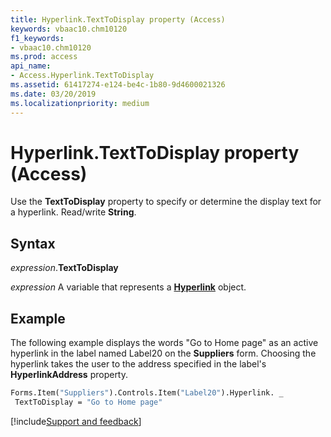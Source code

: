 ```yaml
---
title: Hyperlink.TextToDisplay property (Access)
keywords: vbaac10.chm10120
f1_keywords:
- vbaac10.chm10120
ms.prod: access
api_name:
- Access.Hyperlink.TextToDisplay
ms.assetid: 61417274-e124-be4c-1b80-9d4600021326
ms.date: 03/20/2019
ms.localizationpriority: medium
---
```



# Hyperlink.TextToDisplay property (Access)

Use the **TextToDisplay** property to specify or determine the display text for a hyperlink. Read/write **String**.


## Syntax

_expression_.**TextToDisplay**

_expression_ A variable that represents a **[Hyperlink](Access.Hyperlink.md)** object.


## Example

The following example displays the words "Go to Home page" as an active hyperlink in the label named Label20 on the **Suppliers** form. Choosing the hyperlink takes the user to the address specified in the label's **HyperlinkAddress** property.

```vb
Forms.Item("Suppliers").Controls.Item("Label20").Hyperlink. _ 
 TextToDisplay = "Go to Home page"
```



[!include[Support and feedback](~/includes/feedback-boilerplate.md)]